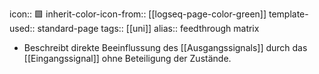 icon:: 🟩
inherit-color-icon-from:: [[logseq-page-color-green]]
template-used:: standard-page
tags:: [[uni]]
alias:: feedthrough matrix

- Beschreibt direkte Beeinflussung des [[Ausgangssignals]] durch das [[Eingangssignal]] ohne Beteiligung der Zustände.